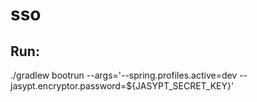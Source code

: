 # sso

## Run:
./gradlew bootrun --args='--spring.profiles.active=dev --jasypt.encryptor.password=${JASYPT_SECRET_KEY}'